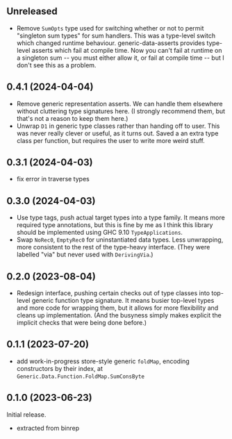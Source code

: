 ## Unreleased
* Remove `SumOpts` type used for switching whether or not to permit "singleton
  sum types" for sum handlers. This was a type-level switch which changed
  runtime behaviour. generic-data-asserts provides type-level asserts which fail
  at compile time. Now you can't fail at runtime on a singleton sum -- you must
  either allow it, or fail at compile time -- but I don't see this as a problem.

## 0.4.1 (2024-04-04)
* Remove generic representation asserts. We can handle them elsewhere without
  cluttering type signatures here. (I strongly recommend them, but that's not a
  reason to keep them here.)
* Unwrap `D1` in generic type classes rather than handing off to user. This was
  never really clever or useful, as it turns out. Saved a an extra type class
  per function, but requires the user to write more weird stuff.

## 0.3.1 (2024-04-03)
* fix error in traverse types

## 0.3.0 (2024-04-03)
* Use type tags, push actual target types into a type family. It means more
  required type annotations, but this is fine by me as I think this library
  should be implemented using GHC 9.10 `TypeApplications`.
* Swap `NoRec0`, `EmptyRec0` for uninstantiated data types. Less unwrapping,
  more consistent to the rest of the type-heavy interface. (They were labelled
  "via" but never used with `DerivingVia`.)

## 0.2.0 (2023-08-04)
* Redesign interface, pushing certain checks out of type classes into top-level
  generic function type signature. It means busier top-level types and more code
  for wrapping them, but it allows for more flexibility and cleans up
  implementation. (And the busyness simply makes explicit the implicit checks
  that were being done before.)

## 0.1.1 (2023-07-20)
  * add work-in-progress store-style generic `foldMap`, encoding constructors by
    their index, at `Generic.Data.Function.FoldMap.SumConsByte`

## 0.1.0 (2023-06-23)
Initial release.

  * extracted from binrep

